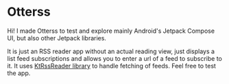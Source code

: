 # Otterss

Hi! I made Otterss to test and explore mainly Android's Jetpack Compose UI, but also other Jetpack libraries. 

It is just an RSS reader app without an actual reading view, just displays a list feed subscriptions and allows you to enter a url of a feed to subscribe to it. It uses [KtRssReader library](https://github.com/ivanisidrowu/KtRssReader?utm_source=android-arsenal.com&utm_medium=referral&utm_campaign=8178) to handle fetching of feeds. Feel free to test the app.


